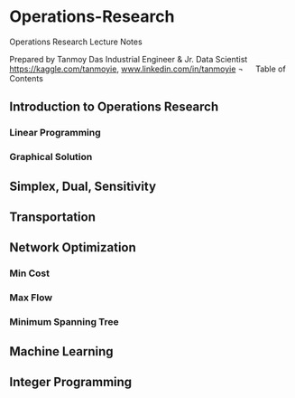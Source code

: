 # Operations-Research



Operations Research
Lecture Notes


Prepared by
Tanmoy Das
Industrial Engineer & Jr. Data Scientist
https://kaggle.com/tanmoyie, www.linkedin.com/in/tanmoyie  ¬
 
Table of Contents
## Introduction to Operations Research	
### Linear Programming	
### Graphical Solution	
## Simplex, Dual, Sensitivity	
## Transportation	
## Network Optimization	
### Min Cost	
### Max Flow	
### Minimum Spanning Tree	
## Machine Learning
## Integer Programming
